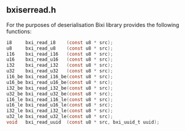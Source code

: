 ## bxiserread.h 

For the purposes of deserialisation Bixi library provides the following functions:
```c
i8     bxi_read_i8    (const u8 * src);
u8     bxi_read_u8    (const u8 * src);
i16    bxi_read_i16   (const u8 * src);
u16    bxi_read_u16   (const u8 * src);
i32    bxi_read_i32   (const u8 * src);
u32    bxi_read_u32   (const u8 * src);
i16_be bxi_read_i16_be(const u8 * src);
u16_be bxi_read_u16_be(const u8 * src);
i32_be bxi_read_i32_be(const u8 * src);
u32_be bxi_read_u32_be(const u8 * src);
i16_le bxi_read_i16_le(const u8 * src);
u16_le bxi_read_u16_le(const u8 * src);
i32_le bxi_read_i32_le(const u8 * src);
u32_le bxi_read_u32_le(const u8 * src);
void   bxi_read_uuid  (const u8 * src, bxi_uuid_t uuid);
```